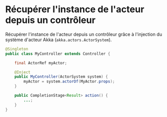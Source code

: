 # Récupérer l'instance de l'acteur depuis un contrôleur

Récupérer l'instance de l'acteur depuis un contrôleur grâce à l'injection du système d'acteur Akka (`akka.actors.ActorSystem`).

```java
@Singleton
public class MyController extends Controller {

    final ActorRef myActor;

    @Inject 
    public MyController(ActorSystem system) {
        myActor = system.actorOf(MyActor.props);
    }

    public CompletionStage<Result> action() {
        ...;
    }
}
```
